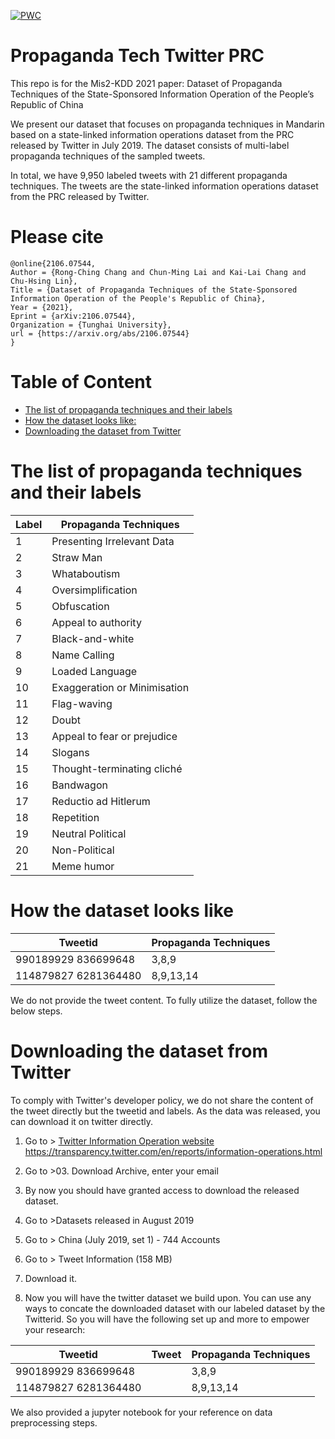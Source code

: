 [![PWC](https://img.shields.io/endpoint.svg?url=https://paperswithcode.com/badge/dataset-of-propaganda-techniques-of-the-state/multi-label-text-classification-on-dataset-of)](https://paperswithcode.com/sota/multi-label-text-classification-on-dataset-of?p=dataset-of-propaganda-techniques-of-the-state)

# Propaganda Tech Twitter PRC
This repo is for the Mis2-KDD 2021 paper: Dataset of Propaganda Techniques of the State-Sponsored Information Operation of the People’s Republic of China


We present our dataset that focuses on propaganda techniques in Mandarin based on a state-linked information operations dataset from the PRC released by Twitter in July 2019. The dataset consists of multi-label propaganda techniques of the sampled tweets. 

In total, we have 9,950 labeled tweets with 21 different propaganda techniques. The tweets are the state-linked information operations dataset from the PRC released by Twitter.

# Please cite
```
@online{2106.07544,
Author = {Rong-Ching Chang and Chun-Ming Lai and Kai-Lai Chang and Chu-Hsing Lin},
Title = {Dataset of Propaganda Techniques of the State-Sponsored Information Operation of the People's Republic of China},
Year = {2021},
Eprint = {arXiv:2106.07544},
Organization = {Tunghai University},
url = {https://arxiv.org/abs/2106.07544}
}
```

# Table of Content
- [The list of propaganda techniques and their labels](#the-list-of-propaganda-techniques-and-their-labels)
- [How the dataset looks like:](#how-the-dataset-looks-like)
- [Downloading the dataset from Twitter](#downloading-the-dataset-from-twitter)


# The list of propaganda techniques and their labels

| Label | Propaganda Techniques        |
|-------|------------------------------|
| 1     | Presenting Irrelevant Data   |
| 2     | Straw Man                    |
| 3     | Whataboutism                 |
| 4     | Oversimplification           |
| 5     | Obfuscation                  |
| 6     | Appeal to authority          |
| 7     | Black-and-white              |
| 8     | Name Calling                 |
| 9     | Loaded Language              |
| 10    | Exaggeration or Minimisation |
| 11    | Flag-waving                  |
| 12    | Doubt                        |
| 13    | Appeal to fear or prejudice  |
| 14    | Slogans                      |
| 15    | Thought-terminating cliché   |
| 16    | Bandwagon                    |
| 17    | Reductio ad Hitlerum         |
| 18    | Repetition                   |
| 19    | Neutral Political            |
| 20    | Non-Political                |
| 21    | Meme humor                   |

# How the dataset looks like

| Tweetid              | Propaganda Techniques |
|----------------------|-----------------------|
| 990189929 836699648  | 3,8,9                 |
| 114879827 6281364480 | 8,9,13,14             |

We do not provide the tweet content. To fully utilize the dataset, follow the below steps.

# Downloading the dataset from Twitter 
To comply with Twitter's developer policy, we do not share the content of the tweet directly but the tweetid and labels. 
As the data was released, you can download it on twitter directly.

1. Go to > [Twitter Information Operation website](https://transparency.twitter.com/en/reports/information-operations.html)  
https://transparency.twitter.com/en/reports/information-operations.html

2. Go to >03. Download Archive, enter your email
3. By now you should have granted access to download the released dataset.
4. Go to >Datasets released in August 2019
5. Go to > China (July 2019, set 1) - 744 Accounts
6. Go to > Tweet Information (158 MB)
7. Download it. 
8. Now you will have the twitter dataset we build upon. You can use any ways to concate the downloaded dataset with our labeled dataset by the Twitterid. So you will have the following set up and more to empower your research:

| Tweetid              |   Tweet   | Propaganda Techniques |
|----------------------|-----------|-----------------------|
| 990189929 836699648  |           | 3,8,9                 |
| 114879827 6281364480 |           |8,9,13,14              |

We also provided a jupyter notebook for your reference on data preprocessing steps.  
